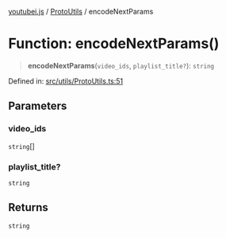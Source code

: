 [youtubei.js](../../../../README.md) / [ProtoUtils](../README.md) / encodeNextParams

# Function: encodeNextParams()

> **encodeNextParams**(`video_ids`, `playlist_title?`): `string`

Defined in: [src/utils/ProtoUtils.ts:51](https://github.com/LuanRT/YouTube.js/blob/0733f60b57877f6b8b87dfd5cc6195b5085f5c09/src/utils/ProtoUtils.ts#L51)

## Parameters

### video\_ids

`string`[]

### playlist\_title?

`string`

## Returns

`string`
